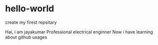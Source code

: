 # hello-world
create my firest repsitary

Hai, i am jayakumar
Professional electrical enginner
Now i have learning about github usages
